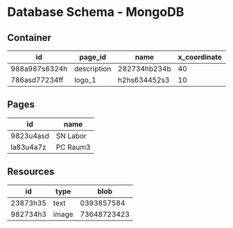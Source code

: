 # Database Schema - MongoDB

## Container
| **id**| **page_id** | **name** | **x_coordinate** | **y_coordinate** | **width** | **height** | **type** | **content_id** |
|---------------|---------|--------------|------------------|------------------|-----------|------------|----------|----------------|
| 988a987s6324h | description | 282734hb234b | 40 | 20 | 100 | 200 | text | 3j46j34l53l3 |
| 786asd77234ff | logo_1 | h2hs634452s3 | 10 | 10 | 500 | 500 | image | kjhsdfh435h4 |

## Pages
| **id** | **name** |
|--------|----------|
| 9823u4asd | SN Labor |
| la83u4a7z | PC Raum3 |

## Resources
| **id** | **type** | **blob** |
|--------|----------|----------|
| 23873h35 | text | 0393857584 |
| 982734h3 | image | 73648723423 |
